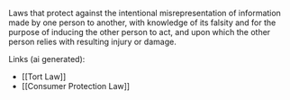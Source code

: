 Laws that protect against the intentional misrepresentation of information made by one person to another, with knowledge of its falsity and for the purpose of inducing the other person to act, and upon which the other person relies with resulting injury or damage.

Links (ai generated):
 - [[Tort Law]]
 - [[Consumer Protection Law]]
